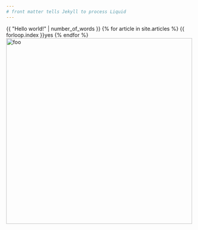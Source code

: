 ```yaml
---
# front matter tells Jekyll to process Liquid
---
```

{{ "Hello world!" | number_of_words }}
{% for article in site.articles %}
    {{ forloop.index  }}yes
{% endfor %}
<image src="images/foo.jpg" alt="foo" width="500">
